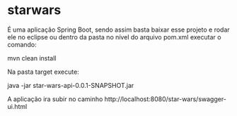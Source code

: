 # starwars

É uma aplicação Spring Boot, sendo assim basta baixar esse projeto e rodar ele no eclipse ou dentro da pasta no nível do arquivo pom.xml executar o comando:

mvn clean install

Na pasta target execute:

java -jar star-wars-api-0.0.1-SNAPSHOT.jar

A aplicação ira subir no caminho http://localhost:8080/star-wars/swagger-ui.html
